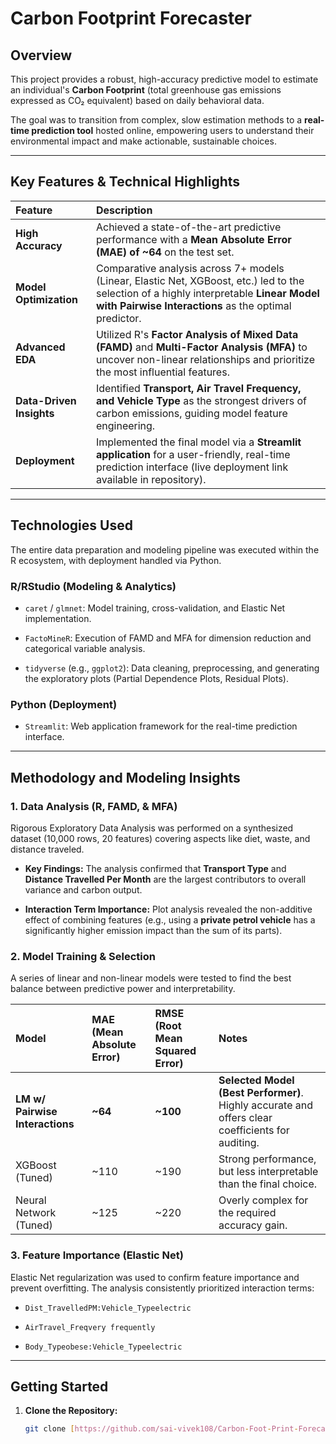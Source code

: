 # Carbon Footprint Forecaster

## Overview

This project provides a robust, high-accuracy predictive model to estimate an individual's **Carbon Footprint** (total greenhouse gas emissions expressed as CO₂ equivalent) based on daily behavioral data.

The goal was to transition from complex, slow estimation methods to a **real-time prediction tool** hosted online, empowering users to understand their environmental impact and make actionable, sustainable choices.

---

## Key Features & Technical Highlights

| Feature | Description | 
| :----- | :----- | 
| **High Accuracy** | Achieved a state-of-the-art predictive performance with a **Mean Absolute Error (MAE) of ~64** on the test set. | 
| **Model Optimization** | Comparative analysis across 7+ models (Linear, Elastic Net, XGBoost, etc.) led to the selection of a highly interpretable **Linear Model with Pairwise Interactions** as the optimal predictor. | 
| **Advanced EDA** | Utilized R's **Factor Analysis of Mixed Data (FAMD)** and **Multi-Factor Analysis (MFA)** to uncover non-linear relationships and prioritize the most influential features. | 
| **Data-Driven Insights** | Identified **Transport, Air Travel Frequency, and Vehicle Type** as the strongest drivers of carbon emissions, guiding model feature engineering. | 
| **Deployment** | Implemented the final model via a **Streamlit application** for a user-friendly, real-time prediction interface (live deployment link available in repository). | 

---

## Technologies Used

The entire data preparation and modeling pipeline was executed within the R ecosystem, with deployment handled via Python.

### **R/RStudio (Modeling & Analytics)**

* `caret` / `glmnet`: Model training, cross-validation, and Elastic Net implementation.

* `FactoMineR`: Execution of FAMD and MFA for dimension reduction and categorical variable analysis.

* `tidyverse` (e.g., `ggplot2`): Data cleaning, preprocessing, and generating the exploratory plots (Partial Dependence Plots, Residual Plots).

### **Python (Deployment)**

* `Streamlit`: Web application framework for the real-time prediction interface.

---

## Methodology and Modeling Insights

### 1. Data Analysis (R, FAMD, & MFA)

Rigorous Exploratory Data Analysis was performed on a synthesized dataset (10,000 rows, 20 features) covering aspects like diet, waste, and distance traveled.

* **Key Findings:** The analysis confirmed that **Transport Type** and **Distance Travelled Per Month** are the largest contributors to overall variance and carbon output.

* **Interaction Term Importance:** Plot analysis revealed the non-additive effect of combining features (e.g., using a **private petrol vehicle** has a significantly higher emission impact than the sum of its parts).

### 2. Model Training & Selection

A series of linear and non-linear models were tested to find the best balance between predictive power and interpretability.

| Model | MAE (Mean Absolute Error) | RMSE (Root Mean Squared Error) | Notes | 
| :----- | :----- | :----- | :----- | 
| **LM w/ Pairwise Interactions** | **~64** | **~100** | **Selected Model (Best Performer)**. Highly accurate and offers clear coefficients for auditing. | 
| XGBoost (Tuned) | ~110 | ~190 | Strong performance, but less interpretable than the final choice. | 
| Neural Network (Tuned) | ~125 | ~220 | Overly complex for the required accuracy gain. | 

### 3. Feature Importance (Elastic Net)

Elastic Net regularization was used to confirm feature importance and prevent overfitting. The analysis consistently prioritized interaction terms:

* `Dist_TravelledPM:Vehicle_Typeelectric`

* `AirTravel_Freqvery frequently`

* `Body_Typeobese:Vehicle_Typeelectric`

---

## Getting Started

1. **Clone the Repository:**

   ```bash
   git clone [https://github.com/sai-vivek108/Carbon-Foot-Print-Forecaster.git](https://github.com/sai-vivek108/Carbon-Foot-Print-Forecaster.git)
